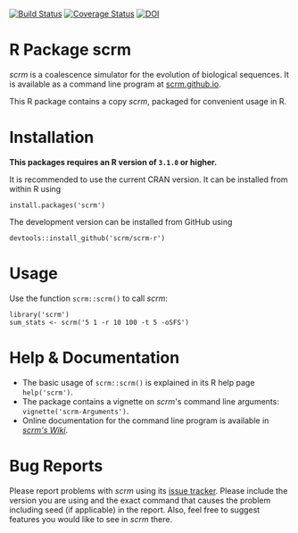 [![Build Status](https://travis-ci.org/scrm/scrm-r.svg?branch=master)](https://travis-ci.org/scrm/scrm-r)
[![Coverage Status](https://coveralls.io/repos/scrm/scrm-r/badge.svg?branch=master)](https://coveralls.io/r/scrm/scrm-r)
[![DOI](https://zenodo.org/badge/6744/scrm/scrm-r.png)](http://dx.doi.org/10.5281/zenodo.12351)

R Package scrm
=======================

_scrm_ is a coalescence simulator for the evolution 
of biological sequences. It is available as a command line program at
[scrm.github.io](https://scrm.github.io).

This R package contains a copy _scrm_, packaged for convenient usage in R.


Installation
======================
__This packages requires an R version of `3.1.0` or higher.__

It is recommended to use the current CRAN version. It can be installed
from within R using

```
install.packages('scrm')
```

The development version can be installed from GitHub using
```
devtools::install_github('scrm/scrm-r')
```


Usage
======================
Use the function `scrm::scrm()` to call _scrm_:
```
library('scrm')
sum_stats <- scrm('5 1 -r 10 100 -t 5 -oSFS')
```


Help & Documentation
======================
- The basic usage of `scrm::scrm()` is explained in its R help page `help('scrm')`.
- The package contains a vignette on _scrm_'s command line arguments: `vignette('scrm-Arguments')`.
- Online documentation for the command line program is available in 
  [_scrm's Wiki_](https://github.com/paulstaab/scrm/wiki).


Bug Reports
=======================
Please report problems with _scrm_ using its 
[issue tracker](https://github.com/scrm/scrm-r/issues). 
Please include the version you are using and the exact command that 
causes the problem including seed (if applicable) in the report.
Also, feel free to suggest features you would like to see in _scrm_ there.
